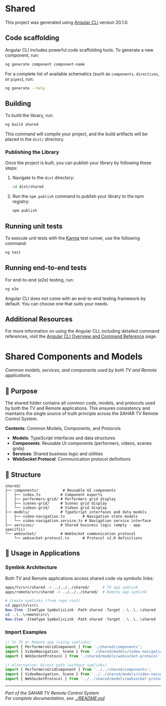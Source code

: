 # Shared

This project was generated using [Angular CLI](https://github.com/angular/angular-cli) version 20.1.0.

## Code scaffolding

Angular CLI includes powerful code scaffolding tools. To generate a new component, run:

```bash
ng generate component component-name
```

For a complete list of available schematics (such as `components`, `directives`, or `pipes`), run:

```bash
ng generate --help
```

## Building

To build the library, run:

```bash
ng build shared
```

This command will compile your project, and the build artifacts will be placed in the `dist/` directory.

### Publishing the Library

Once the project is built, you can publish your library by following these steps:

1. Navigate to the `dist` directory:
   ```bash
   cd dist/shared
   ```

2. Run the `npm publish` command to publish your library to the npm registry:
   ```bash
   npm publish
   ```

## Running unit tests

To execute unit tests with the [Karma](https://karma-runner.github.io) test runner, use the following command:

```bash
ng test
```

## Running end-to-end tests

For end-to-end (e2e) testing, run:

```bash
ng e2e
```

Angular CLI does not come with an end-to-end testing framework by default. You can choose one that suits your needs.

## Additional Resources

For more information on using the Angular CLI, including detailed command references, visit the [Angular CLI Overview and Command Reference](https://angular.dev/tools/cli) page.



# Shared Components and Models

*Common models, services, and components used by both TV and Remote applications.*

## 🎯 Purpose

The shared folder contains all common code, models, and protocols used by both the TV and Remote applications. This ensures consistency and maintains the single source of truth principle across the SAHAR TV Remote Control System.

**Contents**: Common Models, Components, and Protocols
- **Models**: TypeScript interfaces and data structures
- **Components**: Reusable UI components (performers, videos, scenes grids)
- **Services**: Shared business logic and utilities
- **WebSocket Protocol**: Communication protocol definitions

## 📁 Structure

```
shared/
├── components/           # Reusable UI components
│   ├── index.ts         # Component exports
│   ├── performers-grid/ # Performers grid display
│   ├── scenes-grid/     # Scenes grid display
│   └── videos-grid/     # Videos grid display
├── models/              # TypeScript interfaces and data models
│   ├── video-navigation.ts        # Navigation state models
│   └── video-navigation.service.ts # Navigation service interface
├── services/            # Shared business logic (empty - app-specific)
└── websocket/           # WebSocket communication protocol
    └── websocket-protocol.ts      # Protocol v2.0 definitions
```

## 🔗 Usage in Applications

### Symlink Architecture
Both TV and Remote applications access shared code via symbolic links:

```bash
apps/tv/src/shared -> ../../../shared/      # TV app symlink
apps/remote/src/shared -> ../../../shared/  # Remote app symlink
```

```powershell
# Create symlinks (from repo root)
cd apps\tv\src\
New-Item -ItemType SymbolicLink -Path shared -Target ..\..\..\shared
cd ..\..\remote\src\
New-Item -ItemType SymbolicLink -Path shared -Target ..\..\..\shared
```

### Import Examples
```typescript
// In TV or Remote app (using symlinks)
import { PerformersGridComponent } from './shared/components';
import { VideoNavigation, Scene } from './shared/models/video-navigation';
import { WebSocketProtocol } from './shared/models/websocket-protocol';

// Alternative: Direct path (without symlinks)
import { PerformersGridComponent } from '../../shared/components';
import { VideoNavigation, Scene } from '../../shared/models/video-navigation';
import { WebSocketProtocol } from '../../shared/models/websocket-protocol';
```

---

*Part of the SAHAR TV Remote Control System*  
*For complete documentation, see [../README.md](../README.md)*
